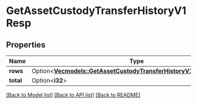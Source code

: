 # GetAssetCustodyTransferHistoryV1Resp

## Properties

Name | Type | Description | Notes
------------ | ------------- | ------------- | -------------
**rows** | Option<[**Vec<models::GetAssetCustodyTransferHistoryV1RespRowsInner>**](GetAssetCustodyTransferHistoryV1Resp_rows_inner.md)> |  | [optional]
**total** | Option<**i32**> |  | [optional]

[[Back to Model list]](../README.md#documentation-for-models) [[Back to API list]](../README.md#documentation-for-api-endpoints) [[Back to README]](../README.md)


